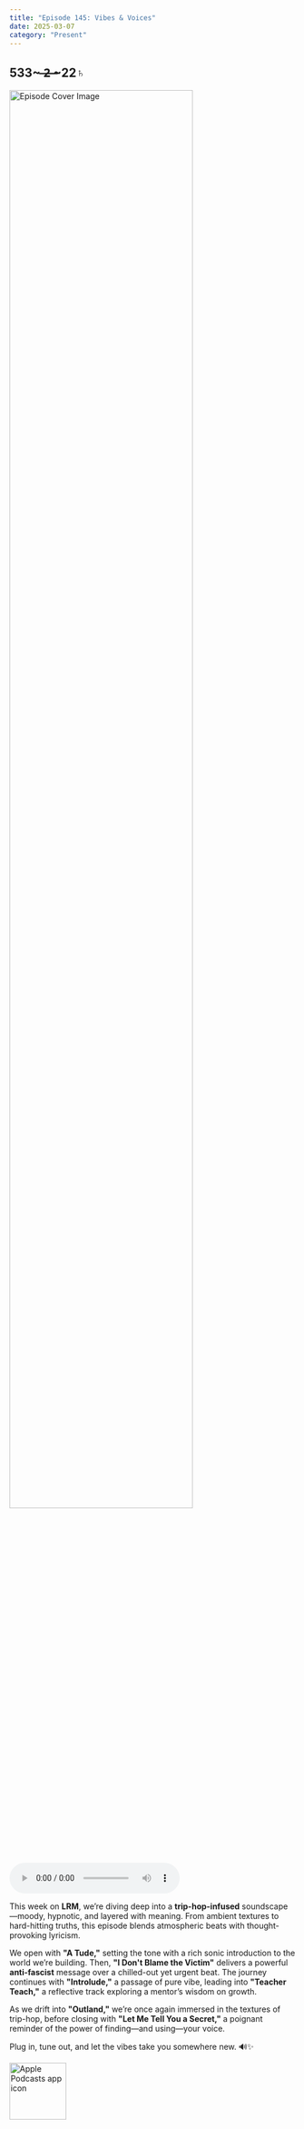 ```yaml
---
title: "Episode 145: Vibes & Voices"
date: 2025-03-07
category: "Present"
---
```

## 533~ ̶2̶ ̶~22♄
<img src="https://artwork.captivate.fm/0a436e65-fdc3-47e4-bb44-74139e868d4c/rDG3tW5t9iTCxLv_SoNUtqXx.jpg" alt="Episode Cover Image" width=80%/>
<audio controls>
  <source src="https://podcasts.captivate.fm/media/6ce63ba1-1915-426a-beb8-cdd31dd4cc99/Episode-145.mp3" type="audio/mpeg">
  Your browser does not support the audio element.
</audio>

<p>This week on <strong>LRM</strong>, we’re diving deep into a <strong>trip-hop-infused</strong> soundscape—moody, hypnotic, and layered with meaning. From ambient textures to hard-hitting truths, this episode blends atmospheric beats with thought-provoking lyricism.</p><p>We open with <strong>"A Tude,"</strong> setting the tone with a rich sonic introduction to the world we’re building. Then, <strong>"I Don't Blame the Victim"</strong> delivers a powerful <strong>anti-fascist</strong> message over a chilled-out yet urgent beat. The journey continues with <strong>"Introlude,"</strong> a passage of pure vibe, leading into <strong>"Teacher Teach,"</strong> a reflective track exploring a mentor’s wisdom on growth.</p><p>As we drift into <strong>"Outland,"</strong> we’re once again immersed in the textures of trip-hop, before closing with <strong>"Let Me Tell You a Secret,"</strong> a poignant reminder of the power of finding—and using—your voice.</p><p>Plug in, tune out, and let the vibes take you somewhere new. 🔊✨</p>

<a href="https://podcasts.apple.com/us/podcast/living-room-music/id1608791560?tscg=30200&itsct=podcast_box_appicon&ls=1&mttnsubad=1608791560" style="display: inline-block;"><img src="https://toolbox.marketingtools.apple.com/api/v2/badges/app-icon-podcasts/standard/en-us" alt="Apple Podcasts app icon" style="width: 100px; height: 100px; vertical-align: middle; object-fit: contain;" /></a>
    